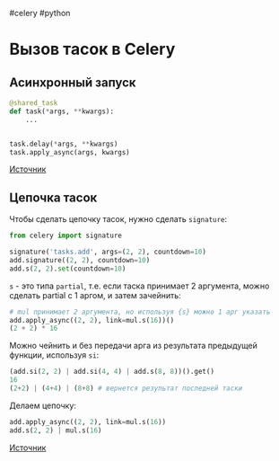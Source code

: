 #celery #python

# Вызов тасок в Celery

## Асинхронный запуск

```python
@shared_task
def task(*args, **kwargs):
    ...


task.delay(*args, **kwargs)
task.apply_async(args, kwargs)
```

[Источник](https://docs.celeryq.dev/en/stable/userguide/calling.html#basics)

## Цепочка тасок

Чтобы сделать цепочку тасок, нужно сделать `signature`:

```python
from celery import signature

signature('tasks.add', args=(2, 2), countdown=10)
add.signature((2, 2), countdown=10)
add.s(2, 2).set(countdown=10)
```

`s` - это типа `partial`, т.е. если таска принимает 2 аргумента, можно сделать partial с 1 аргом, и затем зачейнить:

```python
# mul принимает 2 аргумента, но используя {s} можно 1 арг указать
add.apply_async((2, 2), link=mul.s(16))() 
(2 + 2) * 16 
```

Можно чейнить и без передачи арга из результата предыдущей функции, используя `si`:

```python
(add.si(2, 2) | add.si(4, 4) | add.s(8, 8))().get()
16
(2+2) | (4+4) | (8+8) # вернется результат последней таски
```

Делаем цепочку:

```python
add.apply_async((2, 2), link=mul.s(16))
add.s(2, 2) | mul.s(16)
```

[Источник](https://docs.celeryq.dev/en/stable/userguide/canvas.html)